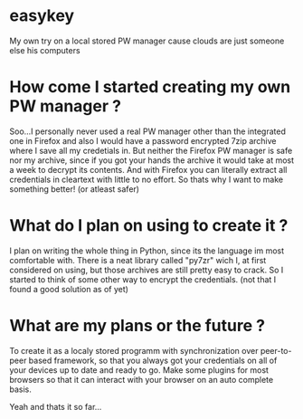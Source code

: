 # easykey
My own try on a local stored PW manager cause clouds are just someone else his computers

# How come I started creating my own PW manager ?
Soo...I personally never used a real PW manager other than the integrated one in Firefox and also I would have a password encrypted 7zip archive where I save all my credetials in.
But neither the Firefox PW manager is safe nor my archive, since if you got your hands the archive it would take at most a week to decrypt its contents.
And with Firefox you can literally extract all credentials in cleartext with little to no effort.
So thats why I want to make something better! (or atleast safer)

# What do I plan on using to create it ?
I plan on writing the whole thing in Python, since its the language im most comfortable with.
There is a neat library called "py7zr" wich I, at first considered on using, but those archives are still pretty easy to crack.
So I started to think of some other way to encrypt the credentials. (not that I found a good solution as of yet)

# What are my plans or the future ?
To create it as a localy stored programm with synchronization over peer-to-peer based framework, so that you always got your credentials on all of your devices up to date and ready to go.
Make some plugins for most browsers so that it can interact with your browser on an auto complete basis.


Yeah and thats it so far...
